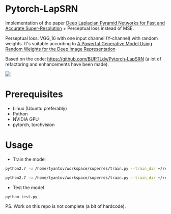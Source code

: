 # Pytorch-LapSRN
Implementation of the paper [Deep Laplacian Pyramid Networks for Fast and Accurate Super-Resolution](http://vllab1.ucmerced.edu/~wlai24/LapSRN/papers/cvpr17_LapSRN.pdf)
\+ Perceptual loss instead of MSE.

Perseptual loss: VGG_16 with one input channel (Y-channel) with random weights. It's suitable according to [A Powerful Generative Model Using Random Weights
for the Deep Image Representation](https://papers.nips.cc/paper/6568-a-powerful-generative-model-using-random-weights-for-the-deep-image-representation.pdf)

Based on the code: https://github.com/BUPTLdy/Pytorch-LapSRN (a lot of refactoring and enhancements have been made).

![](http://vllab1.ucmerced.edu/~wlai24/LapSRN/images/network.jpg)

# Prerequisites

- Linux (Ubuntu preferably)
- Python
- NVIDIA GPU
- pytorch, torchvision

# Usage

- Train the model
```sh
python2.7 -u /home/tyantov/workspace/superres/train.py --train_dir ~/real_photo_12k_resized --loss_type mse --lr 1e-5 --batchSize 32
```
```sh
python2.7 -u /home/tyantov/workspace/superres/train.py --train_dir ~/real_photo_12k_resized --loss_type pl --lr 1e-2 --batchSize 24
```

- Test the model

```sh
python test.py
```

PS. Work on this repo is not complete (a bit of hardcode).